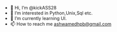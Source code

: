 - 👋 Hi, I’m @kickASS28
- 👀 I’m interested in Python,Unix,Sql etc.
- 🌱 I’m currently learning UI.
- 📫 How to reach me ashwamedhpb@gmail.com

<!---
kickASS28/kickASS28 is a ✨ special ✨ repository because its `README.md` (this file) appears on your GitHub profile.
You can click the Preview link to take a look at your changes.
--->
